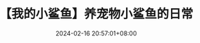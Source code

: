 ---
title: 【我的小鲨鱼】养宠物小鲨鱼的日常
date: 2024-02-16 20:57:01+08:00
id: 20240216_21C
coverId: little-shark-2024A
themeColor: "#ba5049"
videoParts:
  - https://dlink.host/1drv/aHR0cHM6Ly8xZHJ2Lm1zL3YvYy85Y2JiYzY1ODc5NzljYmE3L0lRUU5KenRZRXpoT1RiZmJLM3kyNnJCM0FUbFpkS3ZVMEpQOG1HUkVhZVdibnEw.mkv
---